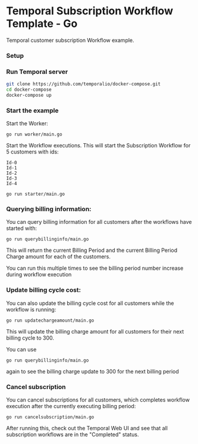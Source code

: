 # Temporal Subscription Workflow Template - Go

Temporal customer subscription Workflow example. 

### Setup

### Run Temporal server

```bash
git clone https://github.com/temporalio/docker-compose.git
cd docker-compose
docker-compose up
```

### Start the example

Start the Worker:

```text
go run worker/main.go
```

Start the Workflow executions.
This will start the Subscription Workflow for 5 customers with ids:

```text
Id-0
Id-1
Id-2
Id-3
Id-4
```

```text
go run starter/main.go
```

### Querying billing information:

You can query billing information for all customers after the workflows have started with:

```text
go run querybillinginfo/main.go    
```

This will return the current Billing Period and the current Billing Period Charge amount for each of the customers.

You can run this multiple times to see the billing period number increase during 
workflow execution

### Update billing cycle cost:

You can also update the billing cycle cost for all customers while the workflow is running:

```text
go run updatechargeamount/main.go
```

This will update the billing charge amount for all customers for their next billing cycle to 300.

You can use 

```text
go run querybillinginfo/main.go    
``` 

again to see the billing charge update to 300 for the next billing period

### Cancel subscription

You can cancel subscriptions for all customers, which completes 
workflow execution after the currently executing billing period:

```text
go run cancelsubscription/main.go
```

After running this, check out the Temporal Web UI and see that all 
subscription workflows are in the "Completed" status.
